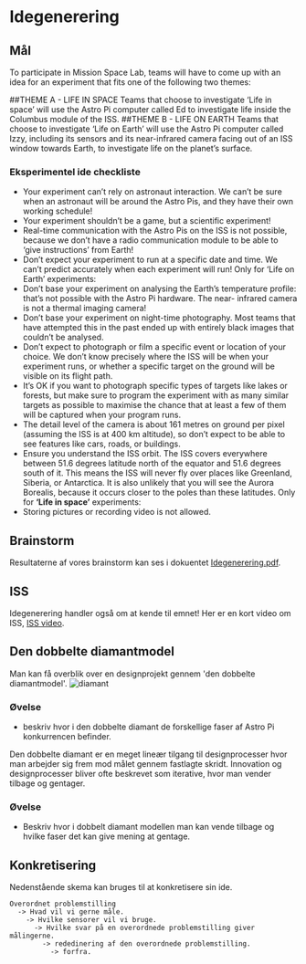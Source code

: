 # Idegenerering

## Mål

To participate in Mission Space Lab, teams will have to come up with an idea for an experiment that fits one of the following two themes:

##THEME A - LIFE IN SPACE
Teams that choose to investigate ‘Life in space’ will use the Astro Pi computer called Ed to investigate life inside the Columbus module of the ISS.
##THEME B - LIFE ON EARTH
Teams that choose to investigate ‘Life on Earth’ will use the Astro Pi computer called Izzy, including its sensors and its near-infrared camera facing out of an ISS window towards Earth, to investigate life on the planet’s surface.


### Eksperimentel ide checkliste
* Your experiment can’t rely on astronaut interaction. We can’t be sure when an astronaut will be around the Astro Pis, and they have their own working schedule!
* Your experiment shouldn’t be a game, but a scientific experiment!
* Real-time communication with the Astro Pis on the ISS is not possible, because we don’t have a radio communication module to be able to ‘give instructions’ from Earth!
* Don’t expect your experiment to run at a specific date and time. We can’t predict accurately when each experiment will run!
Only for ‘Life on Earth’ experiments:
* Don’t base your experiment on analysing the Earth’s temperature profile: that’s not possible with the Astro Pi hardware. The near- infrared camera is not a thermal imaging camera!
* Don’t base your experiment on night-time photography. Most teams that have attempted this in the past ended up with entirely black images that couldn’t be analysed.
* Don’t expect to photograph or film a specific event or location of your choice. We don’t know precisely where the ISS will be when your experiment runs, or whether a specific target on the ground will be visible on its flight path.
*  It’s OK if you want to photograph specific types of targets like lakes or forests, but make sure to program the experiment with as many similar targets as possible to maximise the chance that at least a few of them will be captured when your program runs.
* The detail level of the camera is about 161 metres on ground per pixel (assuming the ISS is at 400 km altitude), so don’t expect to be able to see features like cars, roads, or buildings.
* Ensure you understand the ISS orbit. The ISS covers everywhere between 51.6 degrees latitude north of the equator and 51.6 degrees south of it. This means the ISS will never fly over places like Greenland, Siberia, or Antarctica. It is also unlikely that you will see the Aurora Borealis, because it occurs closer to the poles than these latitudes.
Only for **‘Life in space’** experiments:
* Storing pictures or recording video is not allowed.


## Brainstorm
Resultaterne af vores brainstorm kan ses i dokuentet [Idegenerering.pdf](/material/Idegenerering.pdf).

## ISS
Idegenerering handler også om at kende til emnet! Her er en kort video om ISS, [ISS video](https://www.youtube.com/watch?v=NtrVwX1ncqk).

## Den dobbelte diamantmodel
Man kan få overblik over en designprojekt gennem 'den dobbelte diamantmodel'.
![diamant](https://upload.wikimedia.org/wikipedia/commons/b/bd/Double_diamond.png)
### Øvelse
* beskriv hvor i den dobbelte diamant de forskellige faser af Astro Pi konkurrencen befinder.

Den dobbelte diamant er en meget lineær tilgang til designprocesser hvor man arbejder sig frem mod målet gennem fastlagte skridt.  Innovation og designprocesser bliver ofte beskrevet som iterative, hvor man vender tilbage og gentager.
### Øvelse
* Beskriv hvor i dobbelt diamant modellen man kan vende tilbage og hvilke faser det kan give mening at gentage.

## Konkretisering

Nedenstående skema kan bruges til at konkretisere sin ide.

```
Overordnet problemstilling
  -> Hvad vil vi gerne måle.
    -> Hvilke sensorer vil vi bruge.
      -> Hvilke svar på en overordnede problemstilling giver målingerne.
        -> rededinering af den overordnede problemstilling.
          -> forfra.
```
